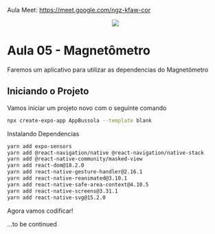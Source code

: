 Aula Meet: https://meet.google.com/ngz-kfaw-cor
<div align = center>
  <img src = "https://github.com/user-attachments/assets/7ac58188-a626-4b09-9af2-a989c2790169">
  

</div>  


# Aula 05 - Magnetômetro

Faremos um aplicativo para utilizar as dependencias do Magnetômetro

## Iniciando o Projeto

Vamos iniciar um projeto novo com o seguinte comando

```bash
npx create-expo-app AppBussola --template blank
```
Instalando Dependencias

```bash
yarn add expo-sensors
yarn add @react-navigation/native @react-navigation/native-stack
yarn add @react-native-community/masked-view
yarn add react-dom@18.2.0 
yarn add react-native-gesture-handler@2.16.1 
yarn add react-native-reanimated@3.10.1 
yarn add react-native-safe-area-context@4.10.5 
yarn add react-native-screens@3.31.1
yarn add react-native-svg@15.2.0

```

Agora vamos codificar!


...to be continued


